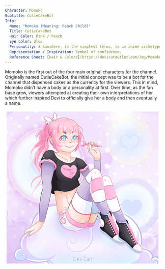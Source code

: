 ```yaml
---
Character: Momoko
Subtitle: CutieCakeBot
Info:
  Name: "Momoko (Meaning: Peach Child)"
  Title: CutieCakeBot
  Hair Color: Pink / Peach
  Eye Color: Blue
  Personality: A kamidere, in the simplest terms, is an anime archetype for characters with a god complex.
  Representation / Inspiration: Symbol of confidence.
  Reference Sheet: [Hair & Colors](https://devicatoutlet.com/img/Momoko_ColorsandHair_Ref.png) | [Outfit](https://devicatoutlet.com/img/Momoko_CandyPop_Ref.png)
---
```


Momoko is the first out of the four main original characters for the channel.
Originally named CutieCakeBot, the initial concept was to be a bot for the
channel that dispensed cakes as the currency for the viewers. This in mind,
Momoko didn’t have a body or a personality at first. Over time, as the fan base
grew, viewers attempted at creating their own interpretations of her which
further inspired Devi to officially give her a body and then eventually a name.


![Candy Pop CCB 2019](img/CandyPopCCB2019.png)


